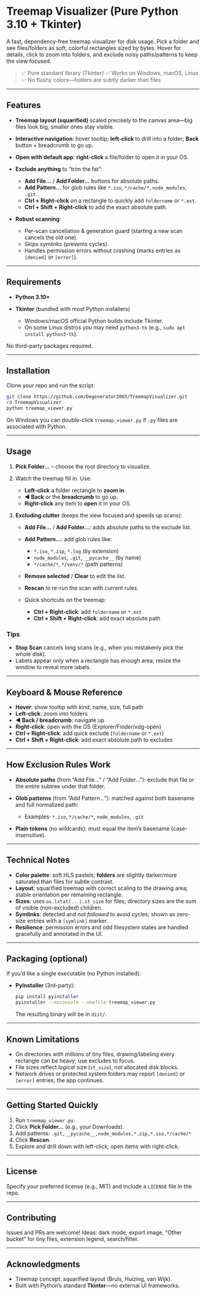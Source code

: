 # Treemap Visualizer (Pure Python 3.10 + Tkinter)

A fast, dependency-free treemap visualizer for disk usage.
Pick a folder and see files/folders as soft, colorful rectangles sized by bytes.
Hover for details, click to zoom into folders, and exclude noisy paths/patterns to keep the view focused.

> ✅ Pure standard library (Tkinter)
> ✅ Works on Windows, macOS, Linux
> ✅ No flashy colors—folders are subtly darker than files

---

## Features

* **Treemap layout (squarified)** scaled precisely to the canvas area—big files look big, smaller ones stay visible.
* **Interactive navigation**: hover tooltip; **left-click** to drill into a folder; **Back** button + breadcrumb to go up.
* **Open with default app**: **right-click** a file/folder to open it in your OS.
* **Exclude anything** to “trim the fat”:

  * **Add File…** / **Add Folder…** buttons for absolute paths.
  * **Add Pattern…** for glob rules like `*.iso`, `*/cache/*`, `node_modules`, `.git`.
  * **Ctrl + Right-click** on a rectangle to quickly add `foldername` or `*.ext`.
  * **Ctrl + Shift + Right-click** to add the exact absolute path.
* **Robust scanning**:

  * Per-scan cancellation & generation guard (starting a new scan cancels the old one).
  * Skips symlinks (prevents cycles).
  * Handles permission errors without crashing (marks entries as `[denied]` or `[error]`).

---

## Requirements

* **Python 3.10+**
* **Tkinter** (bundled with most Python installers)

  * Windows/macOS official Python builds include Tkinter.
  * On some Linux distros you may need `python3-tk` (e.g., `sudo apt install python3-tk`).

No third-party packages required.

---

## Installation

Clone your repo and run the script:

```bash
git clone https://github.com/Degenerator3003/TreemapVisualizer.git
cd TreemapVisualizer
python treemap_viewer.py
```

On Windows you can double-click `treemap_viewer.py` if `.py` files are associated with Python.

---

## Usage

1. **Pick Folder…** – choose the root directory to visualize.
2. Watch the treemap fill in. Use:

   * **Left-click** a folder rectangle to **zoom in**.
   * **◀ Back** or the **breadcrumb** to go up.
   * **Right-click** any item to **open** it in your OS.
3. **Excluding clutter** (keeps the view focused and speeds up scans):

   * **Add File…** / **Add Folder…**: adds absolute paths to the exclude list.
   * **Add Pattern…**: add glob rules like:

     * `*.iso`, `*.zip`, `*.log` (by extension)
     * `node_modules`, `.git`, `__pycache__` (by name)
     * `*/cache/*`, `*/venv/*` (path patterns)
   * **Remove selected** / **Clear** to edit the list.
   * **Rescan** to re-run the scan with current rules.
   * Quick shortcuts on the treemap:

     * **Ctrl + Right-click**: add `foldername` or `*.ext`
     * **Ctrl + Shift + Right-click**: add exact absolute path

### Tips

* **Stop Scan** cancels long scans (e.g., when you mistakenly pick the whole disk).
* Labels appear only when a rectangle has enough area; resize the window to reveal more labels.

---

## Keyboard & Mouse Reference

* **Hover**: show tooltip with kind, name, size, full path
* **Left-click**: zoom into folders
* **◀ Back / breadcrumb**: navigate up
* **Right-click**: open with the OS (Explorer/Finder/xdg-open)
* **Ctrl + Right-click**: add quick exclude (`foldername` or `*.ext`)
* **Ctrl + Shift + Right-click**: add exact absolute path to excludes

---

## How Exclusion Rules Work

* **Absolute paths** (from “Add File…” / “Add Folder…”): exclude that file or the entire subtree under that folder.
* **Glob patterns** (from “Add Pattern…”): matched against both basename and full normalized path:

  * Examples: `*.iso`, `*/cache/*`, `node_modules`, `.git`
* **Plain tokens** (no wildcards): must equal the item’s basename (case-insensitive).

---

## Technical Notes

* **Color palette**: soft HLS pastels; **folders** are slightly darker/more saturated than files for subtle contrast.
* **Layout**: squarified treemap with correct scaling to the drawing area; stable orientation per remaining rectangle.
* **Sizes**: uses `os.lstat(...).st_size` for files; directory sizes are the sum of visible (non-excluded) children.
* **Symlinks**: detected and *not followed* to avoid cycles; shown as zero-size entries with a `[symlink]` marker.
* **Resilience**: permission errors and odd filesystem states are handled gracefully and annotated in the UI.

---

## Packaging (optional)

If you’d like a single executable (no Python installed):

* **PyInstaller** (3rd-party):

  ```bash
  pip install pyinstaller
  pyinstaller --noconsole --onefile treemap_viewer.py
  ```

  The resulting binary will be in `dist/`.

---

## Known Limitations

* On directories with millions of tiny files, drawing/labeling every rectangle can be heavy; use excludes to focus.
* File sizes reflect *logical* size (`st_size`), not allocated disk blocks.
* Network drives or protected system folders may report `[denied]` or `[error]` entries; the app continues.

---

## Getting Started Quickly

1. Run `treemap_viewer.py`.
2. Click **Pick Folder…** (e.g., your Downloads).
3. Add patterns: `.git,__pycache__,node_modules,*.zip,*.iso,*/cache/*`
4. Click **Rescan**.
5. Explore and drill down with left-click; open items with right-click.

---

## License

Specify your preferred license (e.g., MIT) and include a `LICENSE` file in the repo.

---

## Contributing

Issues and PRs are welcome! Ideas: dark mode, export image, “Other bucket” for tiny files, extension legend, search/filter.

---

## Acknowledgments

* Treemap concept: squarified layout (Bruls, Huizing, van Wijk).
* Built with Python’s standard **Tkinter**—no external UI frameworks.


